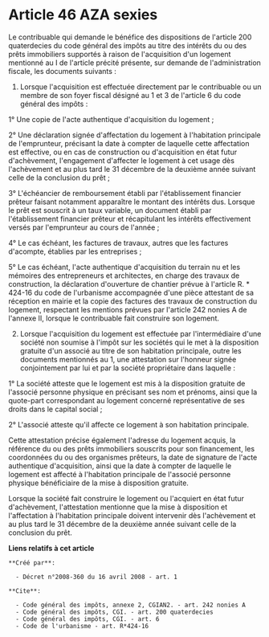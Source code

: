 # Article 46 AZA sexies

Le contribuable qui demande le bénéfice des dispositions de l'article 200 quaterdecies du code général des impôts au titre
des intérêts du ou des prêts immobiliers supportés à raison de l'acquisition d'un logement mentionné au I de l'article
précité présente, sur demande de l'administration fiscale, les documents suivants : 

1. Lorsque l'acquisition est effectuée directement par le contribuable ou un membre de son foyer fiscal désigné au 1 et 3 de
l'article 6 du code général des impôts : 

1° Une copie de l'acte authentique d'acquisition du logement ; 

2° Une déclaration signée d'affectation du logement à l'habitation principale de l'emprunteur, précisant la date à compter de
laquelle cette affectation est effective, ou en cas de construction ou d'acquisition en état futur d'achèvement, l'engagement
d'affecter le logement à cet usage dès l'achèvement et au plus tard le 31 décembre de la deuxième année suivant celle de la
conclusion du prêt ; 

3° L'échéancier de remboursement établi par l'établissement financier prêteur faisant notamment apparaître le montant des
intérêts dus. Lorsque le prêt est souscrit à un taux variable, un document établi par l'établissement financier prêteur et
récapitulant les intérêts effectivement versés par l'emprunteur au cours de l'année ; 

4° Le cas échéant, les factures de travaux, autres que les factures d'acompte, établies par les entreprises ; 

5° Le cas échéant, l'acte authentique d'acquisition du terrain nu et les mémoires des entrepreneurs et architectes, en charge
des travaux de construction, la déclaration d'ouverture de chantier prévue à l'article R. * 424-16 du code de l'urbanisme
accompagnée d'une pièce attestant de sa réception en mairie et la copie des factures des travaux de construction du logement,
respectant les mentions prévues par l'article 242 nonies A de l'annexe II, lorsque le contribuable fait construire son
logement. 

2. Lorsque l'acquisition du logement est effectuée par l'intermédiaire d'une société non soumise à l'impôt sur les sociétés
qui le met à la disposition gratuite d'un associé au titre de son habitation principale, outre les documents mentionnés au 1,
une attestation sur l'honneur signée conjointement par lui et par la société propriétaire dans laquelle : 

1° La société atteste que le logement est mis à la disposition gratuite de l'associé personne physique en précisant ses nom
et prénoms, ainsi que la quote-part correspondant au logement concerné représentative de ses droits dans le capital social ; 

2° L'associé atteste qu'il affecte ce logement à son habitation principale. 

Cette attestation précise également l'adresse du logement acquis, la référence du ou des prêts immobiliers souscrits pour son
financement, les coordonnées du ou des organismes prêteurs, la date de signature de l'acte authentique d'acquisition, ainsi
que la date à compter de laquelle le logement est affecté à l'habitation principale de l'associé personne physique
bénéficiaire de la mise à disposition gratuite. 

Lorsque la société fait construire le logement ou l'acquiert en état futur d'achèvement, l'attestation mentionne que la mise
à disposition et l'affectation à l'habitation principale doivent intervenir dès l'achèvement et au plus tard le 31 décembre
de la deuxième année suivant celle de la conclusion du prêt.

**Liens relatifs à cet article**

	**Créé par**:

	  - Décret n°2008-360 du 16 avril 2008 - art. 1

	**Cite**:

	  - Code général des impôts, annexe 2, CGIAN2. - art. 242 nonies A
	  - Code général des impôts, CGI. - art. 200 quaterdecies
	  - Code général des impôts, CGI. - art. 6
	  - Code de l'urbanisme - art. R*424-16
